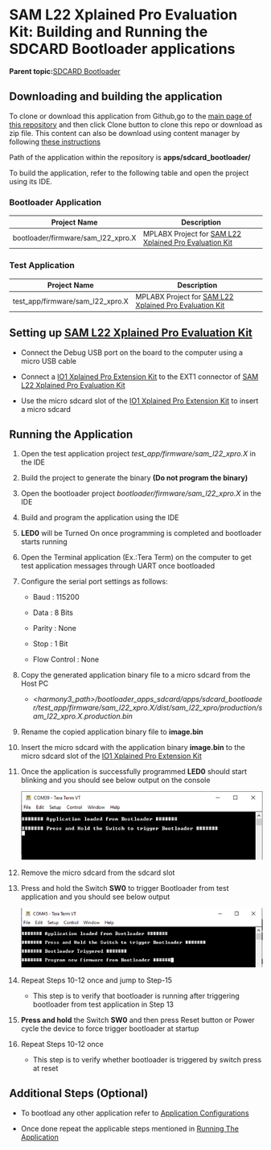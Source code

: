 # SAM L22 Xplained Pro Evaluation Kit: Building and Running the SDCARD Bootloader applications

**Parent topic:**[SDCARD Bootloader](GUID-E295B85B-F655-44BA-B5BF-AE328CFAD74C.md)

## Downloading and building the application

To clone or download this application from Github,go to the [main page of this repository](https://github.com/Microchip-MPLAB-Harmony/bootloader_apps_sdcard) and then click Clone button to clone this repo or download as zip file. This content can also be download using content manager by following [these instructions](https://github.com/Microchip-MPLAB-Harmony/contentmanager/wiki)

Path of the application within the repository is **apps/sdcard\_bootloader/**

To build the application, refer to the following table and open the project using its IDE.

### Bootloader Application

|Project Name|Description|
|------------|-----------|
|bootloader/firmware/sam\_l22\_xpro.X|MPLABX Project for [SAM L22 Xplained Pro Evaluation Kit](https://www.microchip.com/developmenttools/ProductDetails/ATSAML22-XPRO-B)|

### Test Application

|Project Name|Description|
|------------|-----------|
|test\_app/firmware/sam\_l22\_xpro.X|MPLABX Project for [SAM L22 Xplained Pro Evaluation Kit](https://www.microchip.com/developmenttools/ProductDetails/ATSAML22-XPRO-B)|

## Setting up [SAM L22 Xplained Pro Evaluation Kit](https://www.microchip.com/developmenttools/ProductDetails/ATSAML22-XPRO-B)

-   Connect the Debug USB port on the board to the computer using a micro USB cable

-   Connect a [IO1 Xplained Pro Extension Kit](https://www.microchip.com/developmenttools/ProductDetails/ATIO1-XPRO) to the EXT1 connector of [SAM L22 Xplained Pro Evaluation Kit](https://www.microchip.com/developmenttools/ProductDetails/ATSAML22-XPRO-B)

-   Use the micro sdcard slot of the [IO1 Xplained Pro Extension Kit](https://www.microchip.com/developmenttools/ProductDetails/ATIO1-XPRO) to insert a micro sdcard


## Running the Application

1.  Open the test application project *test\_app/firmware/sam\_l22\_xpro.X* in the IDE

2.  Build the project to generate the binary **\(Do not program the binary\)**

3.  Open the bootloader project *bootloader/firmware/sam\_l22\_xpro.X* in the IDE

4.  Build and program the application using the IDE

5.  **LED0** will be Turned On once programming is completed and bootloader starts running

6.  Open the Terminal application \(Ex.:Tera Term\) on the computer to get test application messages through UART once bootloaded

7.  Configure the serial port settings as follows:

    -   Baud : 115200

    -   Data : 8 Bits

    -   Parity : None

    -   Stop : 1 Bit

    -   Flow Control : None

8.  Copy the generated application binary file to a micro sdcard from the Host PC

    -   *<harmony3\_path\>/bootloader\_apps\_sdcard/apps/sdcard\_bootloader/test\_app/firmware/sam\_l22\_xpro.X/dist/sam\_l22\_xpro/production/sam\_l22\_xpro.X.production.bin*

9.  Rename the copied application binary file to **image.bin**

10. Insert the micro sdcard with the application binary **image.bin** to the micro sdcard slot of the [IO1 Xplained Pro Extension Kit](https://www.microchip.com/developmenttools/ProductDetails/ATIO1-XPRO)

11. Once the application is successfully programmed **LED0** should start blinking and you should see below output on the console

    ![output](GUID-3069D8A1-7C9E-483C-8ACD-2CB83302DE3D-low.png)

12. Remove the micro sdcard from the sdcard slot

13. Press and hold the Switch **SW0** to trigger Bootloader from test application and you should see below output

    ![output](GUID-1E0923BA-91D0-40D1-B646-6C1172C12DF1-low.png)

14. Repeat Steps 10-12 once and jump to Step-15

    -   This step is to verify that bootloader is running after triggering bootloader from test application in Step 13

15. **Press and hold** the Switch **SW0** and then press Reset button or Power cycle the device to force trigger bootloader at startup

16. Repeat Steps 10-12 once

    -   This step is to verify whether bootloader is triggered by switch press at reset


## Additional Steps \(Optional\)

-   To bootload any other application refer to [Application Configurations](GUID-641ADB02-676E-4999-B96D-44F018028A43.md)

-   Once done repeat the applicable steps mentioned in [Running The Application](#running-the-application)


